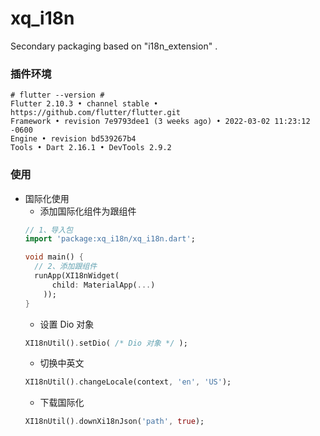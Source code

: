 # xq_i18n

Secondary packaging based on "i18n_extension" .

### 插件环境
```
# flutter --version #
Flutter 2.10.3 • channel stable • https://github.com/flutter/flutter.git
Framework • revision 7e9793dee1 (3 weeks ago) • 2022-03-02 11:23:12 -0600
Engine • revision bd539267b4
Tools • Dart 2.16.1 • DevTools 2.9.2
```
### 使用
- 国际化使用
    - 添加国际化组件为跟组件
  ```dart
  // 1、导入包
  import 'package:xq_i18n/xq_i18n.dart';
  
  void main() {
    // 2、添加跟组件
    runApp(XI18nWidget(
        child: MaterialApp(...)
      ));
  }
  ```
    - 设置 Dio 对象
  ```dart
  XI18nUtil().setDio( /* Dio 对象 */ );
  ```
    - 切换中英文
  ```dart
  XI18nUtil().changeLocale(context, 'en', 'US');
  ```
    - 下载国际化
  ```dart
  XI18nUtil().downXi18nJson('path', true);
  ```
